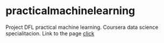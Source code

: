 # practicalmachinelearning
Project DFL practical machine learning. Coursera data science specialitacion.
Link to the  page [click](DavifFerLozano.github.io/practicalmachinelearning/index.html)
